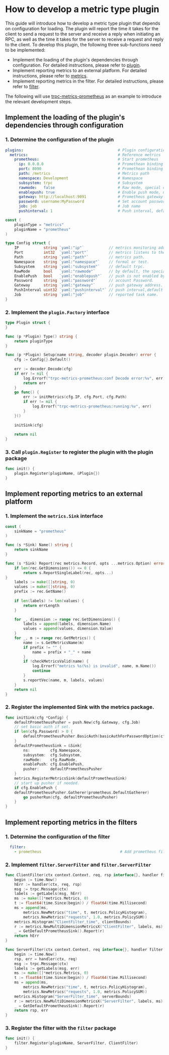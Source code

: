 # How to develop a metric type plugin

This guide will introduce how to develop a metric type plugin that depends on configuration for loading.
The plugin will report the time it takes for the client to send a request to the server and receive a reply when initiating an RPC, as well as the time it takes for the server to receive a request and reply to the client.
To develop this plugin, the following three sub-functions need to be implemented:

- Implement the loading of the plugin's dependencies through configuration. For detailed instructions, please refer to [plugin](../../../plugin/README.md).
- Implement reporting metrics to an external platform. For detailed instructions, please refer to [metrics](../../../metrics/README.md).
- Implement reporting metrics in the filter. For detailed instructions, please refer to [filter](../../../filter/README.md).

The following will use [trpc-metrics-prometheus](https://github.com/trpc-ecosystem/go-metrics-prometheus) as an example to introduce the relevant development steps.

## Implement the loading of the plugin's dependencies through configuration

### 1. Determine the configuration of the plugin

```yaml
plugins:                                          # Plugin configuration
  metrics:                                        # Reference metrics
    prometheus:                                   # Start prometheus
      ip: 0.0.0.0                                 # Promethean binding address
      port: 8090                                  # Promethean binding port
      path: /metrics                              # Metrics path
      namespace: Development                      # Namespace
      subsystem: trpc                             # Subsystem
      rawmode:   false                            # Raw mode, special characters in metrics will not be converted
      enablepush: true                            # Enable push mode, not enabled by default
      gateway: http://localhost:9091              # Prometheus gateway address
      password: username:MyPassword               # Set account password, separated by colons
      job: job                                    # Job name
      pushinterval: 1                             # Push interval, default is 1s
```

```go
const (
    pluginType = "metrics"
    pluginName = "prometheus"
)

type Config struct {
    IP           string `yaml:"ip"`           // metrics monitoring address.
    Port         int32  `yaml:"port"`         // metrics listens to the port.
    Path         string `yaml:"path"`         // metrics path.
    Namespace    string `yaml:"namespace"`    // formal or test.
    Subsystem    string `yaml:"subsystem"`    // default trpc.
    RawMode      bool   `yaml:"rawmode"`      // by default, the special character in metrics will be converted.
    EnablePush   bool   `yaml:"enablepush"`   // push is not enabled by default.
    Password     string `yaml:"password"`     // account Password.
    Gateway      string `yaml:"gateway"`      // push gateway address.
    PushInterval uint32 `yaml:"pushinterval"` // push interval,default 1s.
    Job          string `yaml:"job"`          // reported task name.
}
```

### 2. Implement the `plugin.Factory` interface

```go
type Plugin struct {
}

func (p *Plugin) Type() string {
    return pluginType
}

func (p *Plugin) Setup(name string, decoder plugin.Decoder) error {
    cfg := Config{}.Default()
    
    err := decoder.Decode(cfg)
    if err != nil {
        log.Errorf("trpc-metrics-prometheus:conf Decode error:%v", err)
        return err
    }
    go func() {
        err := initMetrics(cfg.IP, cfg.Port, cfg.Path)
        if err != nil {
            log.Errorf("trpc-metrics-prometheus:running:%v", err)
        }
    }()
    
    initSink(cfg)
    
    return nil
}
```

### 3. Call `plugin.Register` to register the plugin with the plugin package

```go
func init() {
    plugin.Register(pluginName, &Plugin{})
}
```

## Implement reporting metrics to an external platform

### 1. Implement the `metrics.Sink` interface

```go
const (
    sinkName = "prometheus"
)

func (s *Sink) Name() string {
    return sinkName
}

func (s *Sink) Report(rec metrics.Record, opts ...metrics.Option) error {
    if len(rec.GetDimensions()) <= 0 {
        return s.ReportSingleLabel(rec, opts...)
}
    labels := make([]string, 0)
    values := make([]string, 0)
    prefix := rec.GetName()
    
    if len(labels) != len(values) {
        return errLength
    }

    for _, dimension := range rec.GetDimensions() {
        labels = append(labels, dimension.Name)
        values = append(values, dimension.Value)
    }
    for _, m := range rec.GetMetrics() {
        name := s.GetMetricsName(m)
        if prefix != "" {
            name = prefix + "_" + name
        }
        if !checkMetricsValid(name) {
            log.Errorf("metrics %s(%s) is invalid", name, m.Name())
            continue
        }
        s.reportVec(name, m, labels, values)
    }
    return nil
}
```

### 2. Register the implemented Sink with the metrics package.

```go
func initSink(cfg *Config) {
    defaultPrometheusPusher = push.New(cfg.Gateway, cfg.Job) 
    // set basic auth if set. 
    if len(cfg.Password) > 0 { 
        defaultPrometheusPusher.BasicAuth(basicAuthForPasswordOption(cfg.Password))
    }
    defaultPrometheusSink = &Sink{
        ns:         cfg.Namespace,
        subsystem:  cfg.Subsystem,
        rawMode:    cfg.RawMode,
        enablePush: cfg.EnablePush,
        pusher:     defaultPrometheusPusher
    }
    metrics.RegisterMetricsSink(defaultPrometheusSink)
    // start up pusher if needed.
    if cfg.EnablePush {
    defaultPrometheusPusher.Gatherer(prometheus.DefaultGatherer)
        go pusherRun(cfg, defaultPrometheusPusher)
    }
}
```

## Implement reporting metrics in the filters

### 1. Determine the configuration of the filter

```yaml
  filter:
    - prometheus                                   # Add prometheus filter
```

### 2. Implement `filter.ServerFilter` and `filter.ServerFilter`

```go
func ClientFilter(ctx context.Context, req, rsp interface{}, handler filter.ClientHandleFunc) error {
	begin := time.Now()
	hErr := handler(ctx, req, rsp)
	msg := trpc.Message(ctx)
	labels := getLabels(msg, hErr)
	ms := make([]*metrics.Metrics, 0)
	t := float64(time.Since(begin)) / float64(time.Millisecond)
	ms = append(ms,
		metrics.NewMetrics("time", t, metrics.PolicyHistogram),
		metrics.NewMetrics("requests", 1.0, metrics.PolicySUM))
	metrics.Histogram("ClientFilter_time", clientBounds)
	r := metrics.NewMultiDimensionMetricsX("ClientFilter", labels, ms)
	_ = GetDefaultPrometheusSink().Report(r)
	return hErr
}

func ServerFilter(ctx context.Context, req interface{}, handler filter.ServerHandleFunc) (rsp interface{}, err error) {
	begin := time.Now()
	rsp, err = handler(ctx, req)
	msg := trpc.Message(ctx)
	labels := getLabels(msg, err)
	ms := make([]*metrics.Metrics, 0)
	t := float64(time.Since(begin)) / float64(time.Millisecond)
	ms = append(ms,
		metrics.NewMetrics("time", t, metrics.PolicyHistogram),
		metrics.NewMetrics("requests", 1.0, metrics.PolicySUM))
	metrics.Histogram("ServerFilter_time", serverBounds)
	r := metrics.NewMultiDimensionMetricsX("ServerFilter", labels, ms)
	_ = GetDefaultPrometheusSink().Report(r)
	return rsp, err
}
```

### 3. Register the filter with the `filter` package

```go
func init() {
    filter.Register(pluginName, ServerFilter, ClientFilter)
}
```